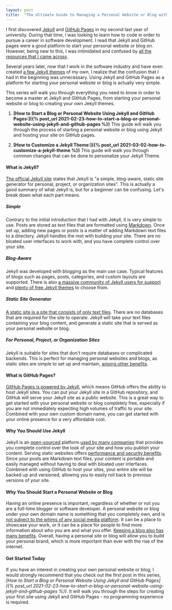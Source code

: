 ```yaml
---
layout: post
title:  "The Ultimate Guide to Managing a Personal Website or Blog with Jekyll and GitHub Pages"
---
```


I first discovered [Jekyll](https://jekyllrb.com/) and [GitHub Pages](https://pages.github.com/) in my second last year of university. During that time, I was looking to learn how to code in order to pursue a career in software development. I read that Jekyll and GitHub pages were a good platform to start your personal website or blog on. However, being new to this, I was intimidated and confused by [all the resources that I came across](https://www.google.com/search?q=jekyll+github+pages).

Several years later, now that I work in the software industry and have even created [a few Jekyll themes](https://github.com/LeNPaul) of my own, I realize that the confusion that I had in the beginning was unnecessary. Using Jekyll and GitHub Pages as a platform for starting your personal website or blog is actually very simple.

This series will walk you through everything you need to know in order to become a master at Jekyll and GitHub Pages, from starting your personal website or blog to creating your own Jekyll themes.

1. **[How to Start a Blog or Personal Website Using Jekyll and GitHub Pages:]({% post_url 2021-02-23-how-to-start-a-blog-or-personal-website-using-jekyll-and-github-pages %})** This guide will walk you through the process of starting a personal website or blog using Jekyll and hosting your site on GitHub pages.

2. **[How to Customize a Jekyll Theme:]({% post_url 2021-03-02-how-to-customize-a-jekyll-theme %})** This guide will walk you through common changes that can be done to personalize your Jekyll Theme.

<!-- 3. **[How to Create Your Own Jekyll Theme:]()** This guide will walk you through the process of creating your very own Jekyll theme from scratch.

4. **[Releasing a New Jekyll Theme:]()** My own process and journey of releasing a new version of [Lagrange](https://lenpaul.github.io/Lagrange/), one of my most popular Jekyll themes. -->

#### What is Jekyll?

[The official Jekyll site](https://jekyllrb.com/) states that Jekyll is "a simple, blog-aware, static site generator for personal, project, or organization sites". This is actually a good summary of what Jekyll is, but for a beginner can be confusing. Let's break down what each part means.

##### Simple

Contrary to the initial introduction that I had with Jekyll, it is very simple to use. Posts are stored as text files that are formatted using [Markdown](https://daringfireball.net/projects/markdown/). Once set up, adding new pages or posts is a matter of adding Markdown text files to a directory. Jekyll handles the rest with building your site. There are no bloated user interfaces to work with, and you have complete control over your site.

##### Blog-Aware

Jekyll was developed with blogging as the main use case. Typical features of blogs such as pages, posts, categories, and custom layouts are supported. There is also [a massive community of Jekyll users for support](https://talk.jekyllrb.com/) and [plenty of free Jekyll themes](https://jekyllrb.com/docs/themes/) to choose from.

##### Static Site Generator

[A static site is a site that consists of only text files](https://scotch.io/bar-talk/5-reasons-static-sites-rock#toc-what-are-static-sites). There are no databases that are required for the site to operate. Jekyll will take your text files containing your blog content, and generate a static site that is served as your personal website or blog.

##### For Personal, Project, or Organization Sites

Jekyll is suitable for sites that don't require databases or complicated backends. This is perfect for managing personal websites and blogs, as static sites are simple to set up and maintain, [among other benefits](https://scotch.io/bar-talk/5-reasons-static-sites-rock#toc-1-speed).

#### What is GitHub Pages?

[GitHub Pages is powered by Jekyll](https://docs.github.com/en/github/working-with-github-pages/setting-up-a-github-pages-site-with-jekyll), which means GitHub offers the ability to host Jekyll sites. You can put your Jekyll site in a GitHub repository, and GitHub will serve your Jekyll site as a public website. This is a great way to get started with your personal website or blog completely free, especially if you are not immediately expecting high volumes of traffic to your site. Combined with your own custom domain name, you can get started with your online presence for a very affordable cost.

#### Why You Should Use Jekyll

Jekyll is an [open-sourced](https://github.com/jekyll/jekyll) platform [used by many companies](https://jekyllrb.com/showcase/) that provides you complete control over the look of your site and how you publish your content. Serving static websites offers [performance and security benefits](https://scotch.io/bar-talk/5-reasons-static-sites-rock#toc-1-speed). Since your posts are Markdown text files, your content is portable and easily managed without having to deal with bloated user interfaces. Combined with using GitHub to host your sites, your entire site will be backed up and versioned, allowing you to easily roll back to previous versions of your site.

#### Why You Should Start a Personal Website or Blog

Having an online presence is important, regardless of whether or not you are a full-time blogger or software developer. A personal website or blog under your own domain name is something that you completely own, and is [not subject to the whims of any social media platform](https://www.artofmanliness.com/articles/digital-minimalism-cal-newport/). It can be a place to showcase your work, or it can be a place for people to find more information about who you are and what you offer. [Keeping a blog also has many benefits](https://www.nateliason.com/blog/start-a-blog). Overall, having a personal site or blog will allow you to build your personal brand, which is more important than ever with the rise of the internet.

#### Get Started Today

If you have an interest in creating your own personal website or blog, I would strongly recommend that you check out the first post in this series, *[How to Start a Blog or Personal Website Using Jekyll and GitHub Pages]({% post_url 2021-02-23-how-to-start-a-blog-or-personal-website-using-jekyll-and-github-pages %})*. It will walk you through the steps for creating your first site using Jekyll and GitHub Pages - no programming experience is required.
